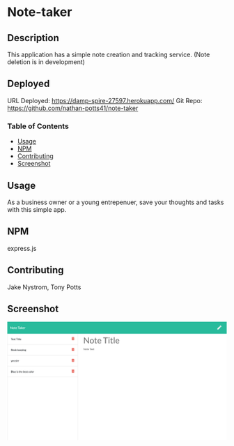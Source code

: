 # Note-taker

## Description

This application has a simple note creation and tracking service. 
(Note deletion is in development)

## Deployed

URL Deployed: https://damp-spire-27597.herokuapp.com/
Git Repo: https://github.com/nathan-potts41/note-taker

### Table of Contents

- [Usage](#usage)
- [NPM](#npm)
- [Contributing](#contributing)
- [Screenshot](#screenshot)

## Usage

As a business owner or a young entrepenuer, save your thoughts and tasks with this simple app.

## NPM

express.js

## Contributing
Jake Nystrom, Tony Potts

## Screenshot
![deployed screenshot](/public/overview.png)